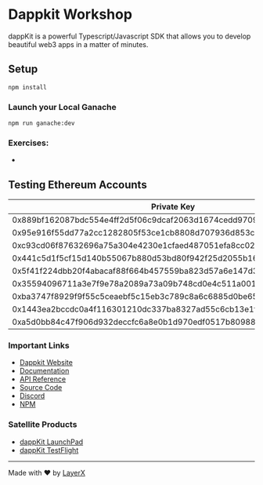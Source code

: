 # Dappkit Workshop

dappKit is a powerful Typescript/Javascript SDK that allows you to develop beautiful web3 apps in a matter of minutes. 


## Setup 

```
npm install
```

### Launch your Local Ganache

```
npm run ganache:dev
```

### Exercises:

- 

## Testing Ethereum Accounts

|  Private Key                                                       |  Ethereum Address                          |
|--------------------------------------------------------------------|--------------------------------------------|
| 0x889bf162087bdc554e4ff2d5f06c9dcaf2063d1674cedd97099f9b7053af517e | 0xf15CC0ccBdDA041e2508B829541917823222F364 | 
| 0x95e916f55dd77a2cc1282805f53ce1cb8808d707936d853c785299c836d178bc | 0xF39FC4F1d439D03E82f698a86f2D79C6aa9dD380 |
| 0xc93cd06f87632696a75a304e4230e1cfaed487051efa8cc0280b2d357421beb2 | 0x7A7B9e0fA995A701b84368c7239c6eF84161eB0C |
| 0x441c5d1f5cf15d140b55067b880d53bd80f942f25d2055b1670f31d080db3f29 | 0x4B37DBe33E012C6707eC691cE911e2930B23474c |
| 0x5f41f224dbb20f4abacaf88f664b457559ba823d57a6e147d33b99695fdc8c9e | 0x9938bf582E5b0974cad2C8DB463dE2F945F66fF2 |
| 0x35594096711a3e7f9e78a2089a73a09b748cd0e4c511a0013d1fceecbfaef74d | 0x68DEe66972960093C4d086378356B1af1669dC64 |
| 0xba3747f8929f9f55c5ceaebf5c15eb3c789c8a6c6885d0be65ae8378001894c8 | 0x20cC81853FA4B1EF84234A8486EAB8fF5c248760 |
| 0x1443ea2bccdc0a4f116301210dc337ba8327ad55c6cb13e1f9216c0510f091ce | 0xCe5635ec35b97722a3A8c627794aD08E4B162982 |
| 0xa5d0bb84c47f906d932deccfc6a8e0b1d970edf0517b80988a892116b88dc83c | 0xF33323fCe7d8878698781F33680fd24C7FEfbBba |


### Important Links

* [Dappkit Website](https://dappkit.dev/)
* [Documentation](https://docs.dappkit.dev/start-building)
* [API Reference](https://sdk.dappkit.dev/)
* [Source Code](https://github.com/taikai/dappkit)
* [Discord](https://discord.gg/layerx)
* [NPM](https://www.npmjs.com/package/@taikai/dappkit)

### Satellite Products

* [dappKit LaunchPad](https://github.com/taikai/dappkit-launchpad)
* [dappKit TestFlight](https://github.com/taikai/dappkit-testflight)

-----

Made with ❤️ by [LayerX](https://layerx.xyz)